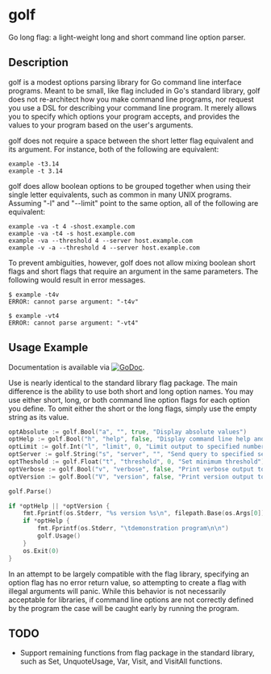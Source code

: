 # golf

Go long flag: a light-weight long and short command line option
parser.

## Description

golf is a modest options parsing library for Go command line interface
programs. Meant to be small, like flag included in Go's standard
library, golf does not re-architect how you make command line
programs, nor request you use a DSL for describing your command line
program. It merely allows you to specify which options your program
accepts, and provides the values to your program based on the user's
arguments.

golf does not require a space between the short letter flag equivalent
and its argument. For instance, both of the following are equivalent:

    example -t3.14
    example -t 3.14

golf does allow boolean options to be grouped together when using
their single letter equivalents, such as common in many UNIX
programs. Assuming "-l" and "--limit" point to the same option, all of
the following are equivalent:

    example -va -t 4 -shost.example.com
    example -va -t4 -s host.example.com
    example -va --threshold 4 --server host.example.com
    example -v -a --threshold 4 --server host.example.com

To prevent ambiguities, however, golf does not allow mixing boolean
short flags and short flags that require an argument in the same
parameters. The following would result in error messages.

    $ example -t4v
    ERROR: cannot parse argument: "-t4v"

    $ example -vt4
    ERROR: cannot parse argument: "-vt4"

## Usage Example

Documentation is available via
[![GoDoc](https://godoc.org/github.com/karrick/golf?status.svg)](https://godoc.org/github.com/karrick/golf).

Use is nearly identical to the standard library flag package. The main
difference is the ability to use both short and long option names. You
may use either short, long, or both command line option flags for each
option you define. To omit either the short or the long flags, simply
use the empty string as its value.


```Go
optAbsolute := golf.Bool("a", "", true, "Display absolute values")
optHelp := golf.Bool("h", "help", false, "Display command line help and exit")
optLimit := golf.Int("l", "limit", 0, "Limit output to specified number of lines")
optServer := golf.String("s", "server", "", "Send query to specified server")
optTheshold := golf.Float("t", "threshold", 0, "Set minimum threshold")
optVerbose := golf.Bool("v", "verbose", false, "Print verbose output to stderr and exit")
optVersion := golf.Bool("V", "version", false, "Print version output to stderr and exit")

golf.Parse()

if *optHelp || *optVersion {
    fmt.Fprintf(os.Stderr, "%s version %s\n", filepath.Base(os.Args[0]), versionString)
    if *optHelp {
        fmt.Fprintf(os.Stderr, "\tdemonstration program\n\n")
        golf.Usage()
    }
    os.Exit(0)
}
```

In an attempt to be largely compatible with the flag library,
specifying an option flag has no error return value, so attempting to
create a flag with illegal arguments will panic. While this behavior
is not necessarily acceptable for libraries, if command line options
are not correctly defined by the program the case will be caught early
by running the program.

## TODO

* Support remaining functions from flag package in the standard
  library, such as Set, UnquoteUsage, Var, Visit, and VisitAll
  functions.
